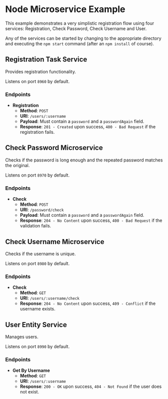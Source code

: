 # Node Microservice Example

This example demonstrates a very simplistic registration flow using four services: Registration, Check Password, Check Username and User.

Any of the services can be started by changing to the appropriate directory and executing the `npm start` command (after an `npm install` of course).

## Registration Task Service

Provides registration functionality.

Listens on port `8960` by default.

### Endpoints

  * **Registration**
    * **Method**: `POST`
    * **URI**: `/users/:username`
    * **Payload**: Must contain a `password` and a `passwordAgain` field.
    * **Response**: `201 - Created` upon success, `400 - Bad Request` if the registration fails.

## Check Password Microservice

Checks if the password is long enough and the repeated password matches the original.

Listens on port `8970` by default.

### Endpoints

  * **Check**
    * **Method**: `POST`
    * **URI**: `/password/check`
    * **Payload**: Must contain a `password` and a `passwordAgain` field.
    * **Response**: `204 - No Content` upon success, `400 - Bad Request` if the validation fails.

## Check Username Microservice

Checks if the username is unique.

Listens on port `8980` by default.

### Endpoints

  * **Check**
    * **Method**: `GET`
    * **URI**: `/users/:username/check`
    * **Response**: `204 - No Content` upon success, `409 - Conflict` if the username exists.

## User Entity Service

Manages users.

Listens on port `8990` by default.

### Endpoints

  * **Get By Username**
    * **Method**: `GET`
    * **URI**: `/users/:username`
    * **Response**: `200 - OK` upon success, `404 - Not Found` if the user does not exist.
